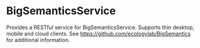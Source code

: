 BigSemanticsService
===================

Provides a RESTful service for BigSemanticsService. Supports thin desktop, mobile and
cloud clients. See https://github.com/ecologylab/BigSemantics for additional information.

